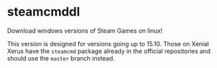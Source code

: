 # steamcmddl
Download windows versions of Steam Games on linux!

This version is designed for versions going up to 15.10. Those on Xenial Xerus have the `steamcmd` package already in the official repositories and should use the `master` branch instead.
